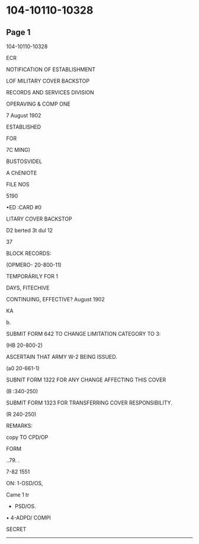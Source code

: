 # 104-10110-10328

## Page 1

104-10110-10328

ECR

NOTIFICATION OF ESTABLISHMENT

LOF MILITARY COVER BACKSTOP

RECORDS AND SERVICES DIVISION

OPERAVING & COMP ONE

7 August 1902

ESTABLISHED

FOR

7C MING)

BUSTOSVIDEL

A ChENIOTE

FILE NOS

5190

•ED :CARD #0

LITARY COVER BACKSTOP

D2 berted 3t dul 12

37

BLOCK RECORDS:

(OPMERO- 20-800-11)

TEMPORÁRILY FOR 1

DAYS, FITECHIVE

CONTINUING, EFFECTIVE? August 1902

KA

b.

SUBMIT FORM 642 TO CHANGE LIMITATION CATEGORY TO 3:

(HB 20-800-2)

ASCERTAIN THAT ARMY W-2 BEING ISSUED.

(a0 20-661-1)

SUBNIT FORM 1322 FOR ANY CHANGE AFFECTING THIS COVER

(B :340-250)

SUBMIT FORM 1323 FOR TRANSFERRING COVER RESPONSIBILITY.

(R 240-250)

REMARKS:

copy TO CPD/OP

FORM

..79. .

7-82 1551

ON: 1-OSD/OS,

Came 1 tr

- PSD/OS.

• 4-ADPD/ COMPI

SECRET

---

